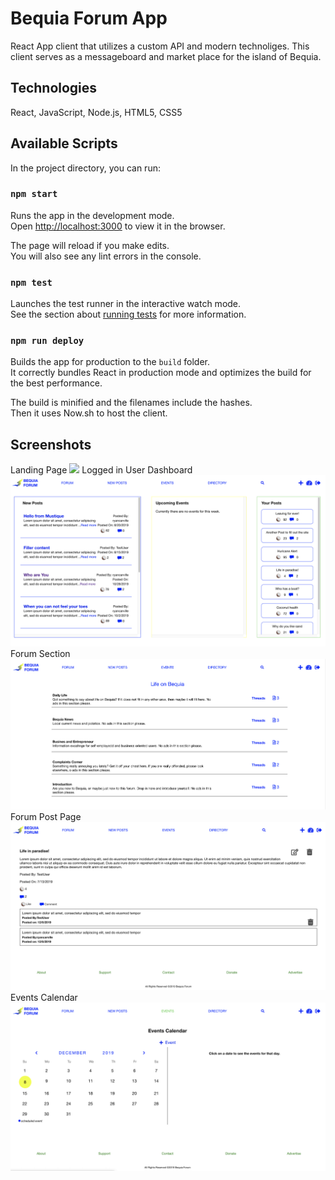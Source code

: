 # Bequia Forum App

React App client that utilizes a custom API and modern technoliges. This client serves as a messageboard and market place for the island of Bequia.

## Technologies

React, JavaScript, Node.js, HTML5, CSS5

## Available Scripts

In the project directory, you can run:

### `npm start`

Runs the app in the development mode.<br>
Open [http://localhost:3000](http://localhost:3000) to view it in the browser.

The page will reload if you make edits.<br>
You will also see any lint errors in the console.

### `npm test`

Launches the test runner in the interactive watch mode.<br>
See the section about [running tests](https://facebook.github.io/create-react-app/docs/running-tests) for more information.

### `npm run deploy`

Builds the app for production to the `build` folder.<br>
It correctly bundles React in production mode and optimizes the build for the best performance.

The build is minified and the filenames include the hashes.<br>
Then it uses Now.sh to host the client.

## Screenshots

Landing Page
<img src='./public/images/readme/bf-screenshot-1.png' l='screenshot-1'/>
Logged in User Dashboard
<img src='./public/images/readme/bf-screenshot-2.png' l='screenshot-2'/>
Forum Section
<img src='./public/images/readme/bf-screenshot-4.png' l='screenshot-4'/>
Forum Post Page
<img src='./public/images/readme/bf-screenshot-5.png' l='screenshot-5'/>
Events Calendar
<img src='./public/images/readme/bf-screenshot-3.png' l='screenshot-3'/>
